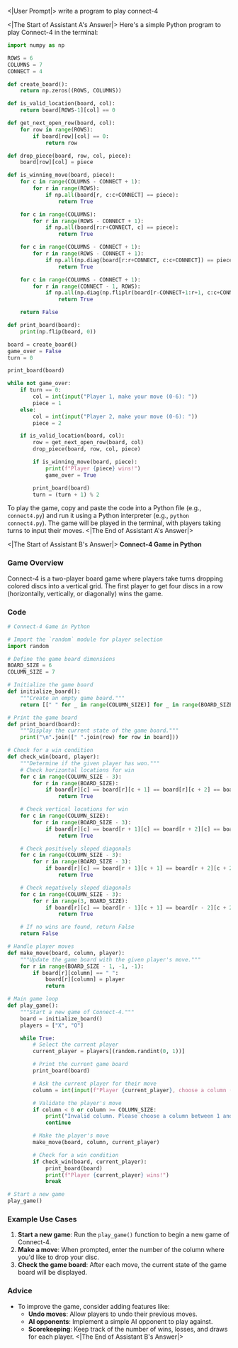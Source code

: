 <|User Prompt|>
write a program to play connect-4

<|The Start of Assistant A's Answer|>
Here's a simple Python program to play Connect-4 in the terminal:

```python
import numpy as np

ROWS = 6
COLUMNS = 7
CONNECT = 4

def create_board():
    return np.zeros((ROWS, COLUMNS))

def is_valid_location(board, col):
    return board[ROWS-1][col] == 0

def get_next_open_row(board, col):
    for row in range(ROWS):
        if board[row][col] == 0:
            return row

def drop_piece(board, row, col, piece):
    board[row][col] = piece

def is_winning_move(board, piece):
    for c in range(COLUMNS - CONNECT + 1):
        for r in range(ROWS):
            if np.all(board[r, c:c+CONNECT] == piece):
                return True

    for c in range(COLUMNS):
        for r in range(ROWS - CONNECT + 1):
            if np.all(board[r:r+CONNECT, c] == piece):
                return True

    for c in range(COLUMNS - CONNECT + 1):
        for r in range(ROWS - CONNECT + 1):
            if np.all(np.diag(board[r:r+CONNECT, c:c+CONNECT]) == piece):
                return True

    for c in range(COLUMNS - CONNECT + 1):
        for r in range(CONNECT - 1, ROWS):
            if np.all(np.diag(np.fliplr(board[r-CONNECT+1:r+1, c:c+CONNECT])) == piece):
                return True

    return False

def print_board(board):
    print(np.flip(board, 0))

board = create_board()
game_over = False
turn = 0

print_board(board)

while not game_over:
    if turn == 0:
        col = int(input("Player 1, make your move (0-6): "))
        piece = 1
    else:
        col = int(input("Player 2, make your move (0-6): "))
        piece = 2

    if is_valid_location(board, col):
        row = get_next_open_row(board, col)
        drop_piece(board, row, col, piece)

        if is_winning_move(board, piece):
            print(f"Player {piece} wins!")
            game_over = True

        print_board(board)
        turn = (turn + 1) % 2
```

To play the game, copy and paste the code into a Python file (e.g., `connect4.py`) and run it using a Python interpreter (e.g., `python connect4.py`). The game will be played in the terminal, with players taking turns to input their moves.
<|The End of Assistant A's Answer|>

<|The Start of Assistant B's Answer|>
**Connect-4 Game in Python**

### Game Overview

Connect-4 is a two-player board game where players take turns dropping colored discs into a vertical grid. The first player to get four discs in a row (horizontally, vertically, or diagonally) wins the game.

### Code

```python
# Connect-4 Game in Python

# Import the `random` module for player selection
import random

# Define the game board dimensions
BOARD_SIZE = 6
COLUMN_SIZE = 7

# Initialize the game board
def initialize_board():
    """Create an empty game board."""
    return [[" " for _ in range(COLUMN_SIZE)] for _ in range(BOARD_SIZE)]

# Print the game board
def print_board(board):
    """Display the current state of the game board."""
    print("\n".join([" ".join(row) for row in board]))

# Check for a win condition
def check_win(board, player):
    """Determine if the given player has won."""
    # Check horizontal locations for win
    for c in range(COLUMN_SIZE - 3):
        for r in range(BOARD_SIZE):
            if board[r][c] == board[r][c + 1] == board[r][c + 2] == board[r][c + 3] == player:
                return True

    # Check vertical locations for win
    for c in range(COLUMN_SIZE):
        for r in range(BOARD_SIZE - 3):
            if board[r][c] == board[r + 1][c] == board[r + 2][c] == board[r + 3][c] == player:
                return True

    # Check positively sloped diagonals
    for c in range(COLUMN_SIZE - 3):
        for r in range(BOARD_SIZE - 3):
            if board[r][c] == board[r + 1][c + 1] == board[r + 2][c + 2] == board[r + 3][c + 3] == player:
                return True

    # Check negatively sloped diagonals
    for c in range(COLUMN_SIZE - 3):
        for r in range(3, BOARD_SIZE):
            if board[r][c] == board[r - 1][c + 1] == board[r - 2][c + 2] == board[r - 3][c + 3] == player:
                return True

    # If no wins are found, return False
    return False

# Handle player moves
def make_move(board, column, player):
    """Update the game board with the given player's move."""
    for r in range(BOARD_SIZE - 1, -1, -1):
        if board[r][column] == " ":
            board[r][column] = player
            return

# Main game loop
def play_game():
    """Start a new game of Connect-4."""
    board = initialize_board()
    players = ["X", "O"]

    while True:
        # Select the current player
        current_player = players[(random.randint(0, 1))]

        # Print the current game board
        print_board(board)

        # Ask the current player for their move
        column = int(input(f"Player {current_player}, choose a column (1-7): ")) - 1

        # Validate the player's move
        if column < 0 or column >= COLUMN_SIZE:
            print("Invalid column. Please choose a column between 1 and 7.")
            continue

        # Make the player's move
        make_move(board, column, current_player)

        # Check for a win condition
        if check_win(board, current_player):
            print_board(board)
            print(f"Player {current_player} wins!")
            break

# Start a new game
play_game()
```

### Example Use Cases

1. **Start a new game**: Run the `play_game()` function to begin a new game of Connect-4.
2. **Make a move**: When prompted, enter the number of the column where you'd like to drop your disc.
3. **Check the game board**: After each move, the current state of the game board will be displayed.

### Advice

*   To improve the game, consider adding features like:
    *   **Undo moves**: Allow players to undo their previous moves.
    *   **AI opponents**: Implement a simple AI opponent to play against.
    *   **Scorekeeping**: Keep track of the number of wins, losses, and draws for each player.
<|The End of Assistant B's Answer|>